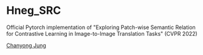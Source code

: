 # Hneg_SRC
Official Pytorch implementation of "Exploring Patch-wise Semantic Relation for Contrastive Learning in Image-to-Image Translation Tasks" (CVPR 2022)

[Chanyong Jung](https://sites.google.com/view/jcy132)

